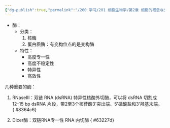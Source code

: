 ```yaml
---
{"dg-publish":true,"permalink":"/200 学习/201 细胞生物学/第2章 细胞的概念与分子基础/第2节 细胞的分子基础/生物大分子/酶/","title":"酶","created":"2022-11-24T16:57:00.000+08:00","updated":"2024-01-09T12:42:23.894+08:00"}
---
```



- 酶：
	- 分类：
		1. 核酶
		2. 蛋白质酶：有变构位点的是变构酶
	- 特性：
		- 高度专一性
		- 高度不稳定性
		- 特异性
		- 高效性

几种重要的酶：
1. RNaseⅢ：双链 RNA (dsRNA) 特异性核酸外切酶，可以将 dsRNA 切割成 12–15 bp dsRNA 片段，带2至3个核苷酸3'突出端、5'磷酸盐和3'羟基末端。
{ #8364c6}

2. Dicer酶：双链RNA专一性 RNA 内切酶
{ #63227d}
